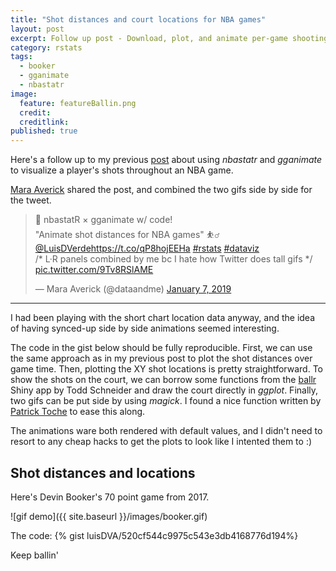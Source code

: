 ```yaml
---
title: "Shot distances and court locations for NBA games"
layout: post
excerpt: Follow up post - Download, plot, and animate per-game shooting data.
category: rstats
tags:
  - booker
  - gganimate
  - nbastatr
image:
  feature: featureBallin.png
  credit: 
  creditlink: 
published: true
---
```


Here's a follow up to my previous [post](https://luisdva.github.io/rstats/bball-shots/) about using _nbastatr_ and _gganimate_ to visualize a player's shots throughout an NBA game.

[Mara Averick](https://twitter.com/dataandme) shared the post, and combined the two gifs side by side for the tweet.

<blockquote class="twitter-tweet" data-lang="en"><p lang="en" dir="ltr">🏀 nbastatR × gganimate w/ code!<br>&quot;Animate shot distances for NBA games&quot; ⛹️‍♂️ <a href="https://twitter.com/LuisDVerde?ref_src=twsrc%5Etfw">@LuisDVerde</a><a href="https://t.co/qP8hojEEHa">https://t.co/qP8hojEEHa</a> <a href="https://twitter.com/hashtag/rstats?src=hash&amp;ref_src=twsrc%5Etfw">#rstats</a> <a href="https://twitter.com/hashtag/dataviz?src=hash&amp;ref_src=twsrc%5Etfw">#dataviz</a><br>/* L·R panels combined by me bc I hate how Twitter does tall gifs */ <a href="https://t.co/9Tv8RSlAME">pic.twitter.com/9Tv8RSlAME</a></p>&mdash; Mara Averick (@dataandme) <a href="https://twitter.com/dataandme/status/1082362770874605568?ref_src=twsrc%5Etfw">January 7, 2019</a></blockquote>
<script async src="https://platform.twitter.com/widgets.js" charset="utf-8"></script>

___  

I had been playing with the short chart location data anyway, and the idea of having synced-up side by side animations seemed interesting.

The code in the gist below should be fully reproducible. First, we can use the same approach as in my previous post to plot the shot distances over game time. Then, plotting the XY shot locations is pretty straightforward. To show the shots on the court, we can borrow some functions from the [ballr](http://toddwschneider.com/posts/ballr-interactive-nba-shot-charts-with-r-and-shiny/) Shiny app by Todd Schneider and draw the court directly in _ggplot_. Finally, two gifs can be put side by using _magick_. I found a nice function written by [Patrick Toche](https://github.com/ptoche) to ease this along.

The animations ware both rendered with default values, and I didn't need to resort to any cheap hacks to get the plots to look like I intented them to :)

## Shot distances and locations

Here's Devin Booker's 70 point game from 2017.

![gif demo]({{ site.baseurl }}/images/booker.gif)
 
The code:
{% gist luisDVA/520cf544c9975c543e3db4168776d194%}

Keep ballin'
